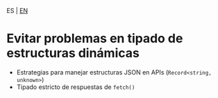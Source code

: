 <!-- MULTILANGUAJE MENU START -->
ES | [EN](https://lckpig.gitbook.io/practical-dev-handbook/typescript/strict-typing-security/dynamic-structure-typing)
<!-- MULTILANGUAJE MENU END -->

# Evitar problemas en tipado de estructuras dinámicas

- Estrategias para manejar estructuras JSON en APIs (`Record<string, unknown>`)
- Tipado estricto de respuestas de `fetch()` 